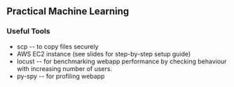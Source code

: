 ## Practical Machine Learning

### Useful Tools
* scp -- to copy files securely
* AWS EC2 instance (see slides for step-by-step setup guide)
* locust -- for benchmarking webapp performance by checking behaviour with increasing number of users.
* py-spy -- for profiling webapp
